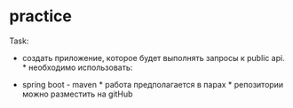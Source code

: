 # practice

Task:
* создать приложение, которое будет выполнять запросы к public api. * необходимо использовать:
- spring boot - maven * работа предполагается в парах * репозитории можно разместить на gitHub
